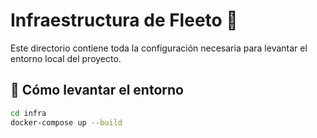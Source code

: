 # Infraestructura de Fleeto 🚛

Este directorio contiene toda la configuración necesaria para levantar el entorno local del proyecto.

## 🚀 Cómo levantar el entorno

```bash
cd infra
docker-compose up --build
